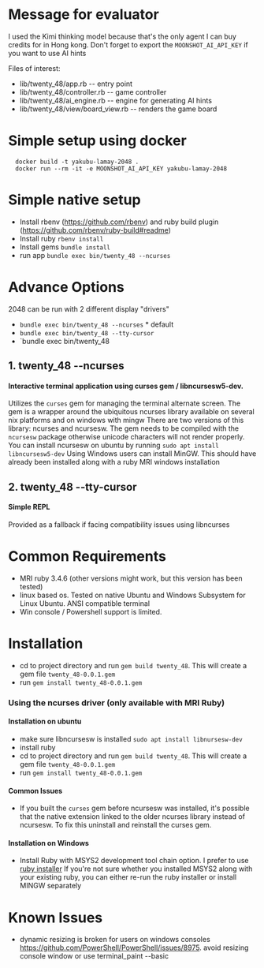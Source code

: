# Message for evaluator
I used the Kimi thinking model because that's the only agent I can buy credits for in Hong kong.
Don't forget to export the `MOONSHOT_AI_API_KEY` if you want to use AI hints 

Files of interest:
- lib/twenty_48/app.rb -- entry point
- lib/twenty_48/controller.rb -- game controller
- lib/twenty_48/ai_engine.rb -- engine for generating AI hints
- lib/twenty_48/view/board_view.rb -- renders the game board

# Simple setup using docker
```
  docker build -t yakubu-lamay-2048 .
  docker run --rm -it -e MOONSHOT_AI_API_KEY yakubu-lamay-2048
```

# Simple native setup
- Install rbenv (https://github.com/rbenv) and ruby build plugin (https://github.com/rbenv/ruby-build#readme)
- Install ruby `rbenv install`
- Install gems `bundle install`
- run app `bundle exec bin/twenty_48 --ncurses`

# Advance Options
2048 can be run with 2 different display "drivers"
* `bundle exec bin/twenty_48 --ncurses` * default
* `bundle exec bin/twenty_48 --tty-cursor`
* `bundle exec bin/twenty_48 

## 1. twenty_48 --ncurses  
#### Interactive terminal application using curses gem / libncursesw5-dev. 
Utilizes the `curses` gem for managing the terminal alternate screen. 
The gem is a wrapper around the ubiquitous ncurses library available on several nix platforms and on windows with mingw
There are two versions of this library: ncurses and ncursesw.
The gem needs to be compiled with the `ncursesw` package otherwise unicode characters will not render properly.
You can install ncursesw on ubuntu by running `sudo apt install libncursesw5-dev`
Using
Windows users can install MinGW. This should have already been installed along with a ruby MRI windows installation  

## 2. twenty_48 --tty-cursor 
#### Simple REPL 
Provided as a fallback if facing compatibility issues using libncurses

# Common Requirements
* MRI ruby 3.4.6 (other versions might work, but this version has been tested)
* linux based os. Tested on native Ubuntu and Windows Subsystem for Linux Ubuntu. ANSI compatible terminal 
* Win console / Powershell support is limited.   

# Installation
* cd to project directory and run `gem build twenty_48`. This will create a gem file `twenty_48-0.0.1.gem`
* run `gem install twenty_48-0.0.1.gem`

### Using the ncurses driver (only available with MRI Ruby)
#### Installation on ubuntu
  * make sure libncursesw is installed `sudo apt install libnursesw-dev`
  * install ruby 
  * cd to project directory and run `gem build twenty_48`. This will create a gem file `twenty_48-0.0.1.gem`
  * run `gem install twenty_48-0.0.1.gem` 
#### Common Issues
  * If you built the `curses` gem before ncursesw was installed, it's possible that the native extension linked to the older ncurses library instead of ncursesw. To fix this uninstall and reinstall the curses gem. 
#### Installation on Windows
  * Install Ruby with MSYS2 development tool chain option. I prefer to use [ruby installer](https://rubyinstaller.org/)
  If you're not sure whether you installed MSYS2 along with your existing ruby, you can either re-run the ruby installer or install MINGW separately

# Known Issues
* dynamic resizing is broken for users on windows consoles https://github.com/PowerShell/PowerShell/issues/8975.
avoid resizing console window or use terminal_paint --basic 
